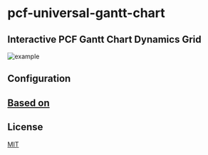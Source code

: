 # pcf-universal-gantt-chart

## Interactive PCF Gantt Chart Dynamics Grid

![example](https://user-images.githubusercontent.com/26743903/88215863-f35d5f00-cc64-11ea-81db-e829e6e9b5c8.png)

## Configuration

## [Based on](https://github.com/MaTeMaTuK/gantt-task-react)

## License

[MIT](https://oss.ninja/mit/jaredpalmer/)
